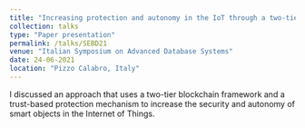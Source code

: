 ```yaml
---
title: "Increasing protection and autonomy in the IoT through a two-tier blockchain framework"
collection: talks
type: "Paper presentation"
permalink: /talks/SEBD21
venue: "Italian Symposium on Advanced Database Systems"
date: 24-06-2021
location: "Pizzo Calabro, Italy"
---
```

I discussed an approach that uses a two-tier blockchain framework and a trust-based protection mechanism to increase the security and autonomy of smart objects in the Internet of Things.